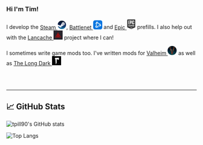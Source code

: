 <!-- TODO : This profile looks really nice : https://github.com/ChrisTitusTech -->

### Hi I'm Tim!

I develop the 
[Steam <img alt="alt_text" width="24px" src="img/steam.png" title="Battlenet" alt="Battlenet"/>](https://github.com/tpill90/steam-lancache-prefill),
[Battlenet <img alt="alt_text" width="24px" src="img/battlenet.png" title="Battlenet" alt="Battlenet"/>](https://github.com/tpill90/Battlenet-lancache-prefill)
and [Epic <img alt="alt_text" width="24px" src="img/epic.png" title="Epic" alt="Epic"/>](https://github.com/tpill90/Epic-lancache-prefill) prefills.
I also help out with the [Lancache <img src="img/lancache.png" height="24px" title="Lancache" alt="Lancache" />](https://lancache.net/) project where I can!

I sometimes write game mods too.  I've written mods for [Valheim <img src="img/valheim.png" height="24px" title="Valheim" alt="Valheim" />](https://github.com/tpill90/ValheimMods) as well as [The Long Dark <img src="img/thelongdark.jpg" height="24px" title="The Long Dark" alt="The Long Dark" />](https://github.com/tpill90/TheLongDark-Mods)


</br>
</br>

---

## &#x1f4c8; GitHub Stats

![tpill90's GitHub stats](https://github-readme-stats.vercel.app/api?username=tpill90&show_icons=true&theme=tokyonight&hide_rank=true) 

![Top Langs](https://github-readme-stats.vercel.app/api/top-langs/?username=tpill90&layout=compact)


